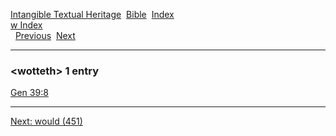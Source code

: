 [Intangible Textual Heritage](../../index)  [Bible](../index) 
[Index](index)   
[w Index](_w_)  
  [Previous](c12607)  [Next](c12609) 

------------------------------------------------------------------------

### &lt;wotteth&gt; 1 entry

[Gen 39:8](../kjv/gen039.htm#008)  

------------------------------------------------------------------------

[Next: would (451)](c12609)
